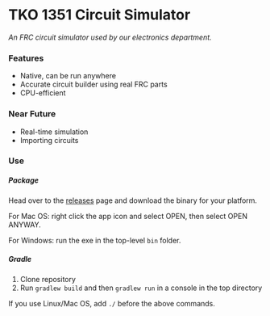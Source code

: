 # TKO 1351 Circuit Simulator
<!--- ![TKO 1351 Circuit Simulator](core/assets/img/circuitsim.png) --->

*An FRC circuit simulator used by our electronics department.*

### Features

- Native, can be run anywhere
- Accurate circuit builder using real FRC parts
- CPU-efficient

### Near Future

- Real-time simulation
- Importing circuits

### Use


##### Package

Head over to the [releases](https://github.com/MittyRobotics/tko-electronics-sim/releases) page and download the binary for your platform.

For Mac OS: right click the app icon and select OPEN, then select OPEN ANYWAY.

For Windows: run the exe in the top-level `bin` folder. 


##### Gradle

1. Clone repository
2. Run `gradlew build` and then `gradlew run` in a console in the top directory

If you use Linux/Mac OS, add `./` before the above commands.
